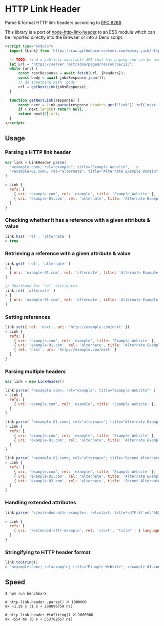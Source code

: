 # HTTP Link Header

Parse & format HTTP link headers according to [RFC 8288].

This library is a port of [node-http-link-header] to an ES6 module which can be imported directly into the Browser or into a Deno script.

```html
<script type="module">
  import {Link} from 'https://raw.githubusercontent.com/matey-jack/http-link-header/master/lib/link.js';

  // TODO: find a publicly available API that has paging and can be used without authorization
  let url = "https://server.rest/some/paged/ressource/123";
  while (url) {
      const restResponse = await fetch(url, {headers});
      const body = await jobsResponse.json());
      // do something with 'body'
      url = getNextLink(jobsResponse);
  }

  function getNextLink(response) {
      const next = Link.parse(response.headers.get("link")).rel('next');
      if (!next.length) return null;
      return next[0].uri;
  }
</script>
```

[RFC 8288]: https://tools.ietf.org/html/rfc8288
[node-http-link-header]: https://github.com/jhermsmeier/node-http-link-header

## Usage

### Parsing a HTTP link header

```js
var link = LinkHeader.parse(
  '<example.com>; rel="example"; title="Example Website", ' +
  '<example-01.com>; rel="alternate"; title="Alternate Example Domain"'
)

> Link {
  refs: [
    { uri: 'example.com', rel: 'example', title: 'Example Website' },
    { uri: 'example-01.com', rel: 'alternate', title: 'Alternate Example Domain' },
  ]
}
```

### Checking whether it has a reference with a given attribute & value

```js
link.has( 'rel', 'alternate' )
> true
```

### Retrieving a reference with a given attribute & value

```js
link.get( 'rel', 'alternate' )
> [
  { uri: 'example-01.com', rel: 'alternate', title: 'Alternate Example Domain' }
]
```
```js
// Shorthand for `rel` attributes
link.rel( 'alternate' )
> [
  { uri: 'example-01.com', rel: 'alternate', title: 'Alternate Example Domain' }
]
```

### Setting references

```js
link.set({ rel: 'next', uri: 'http://example.com/next' })
> Link {
  refs: [
    { uri: 'example.com', rel: 'example', title: 'Example Website' },
    { uri: 'example-01.com', rel: 'alternate', title: 'Alternate Example Domain' },
    { rel: 'next', uri: 'http://example.com/next' }
  ]
}
```

### Parsing multiple headers

```js
var link = new LinkHeader()

link.parse( '<example.com>; rel="example"; title="Example Website"' )
> Link {
  refs: [
    { uri: 'example.com', rel: 'example', title: 'Example Website' },
  ]
}

link.parse( '<example-01.com>; rel="alternate"; title="Alternate Example Domain"' )
> Link {
  refs: [
    { uri: 'example.com', rel: 'example', title: 'Example Website' },
    { uri: 'example-01.com', rel: 'alternate', title: 'Alternate Example Domain' },
  ]
}

link.parse( '<example-02.com>; rel="alternate"; title="Second Alternate Example Domain"' )
> Link {
  refs: [
    { uri: 'example.com', rel: 'example', title: 'Example Website' },
    { uri: 'example-01.com', rel: 'alternate', title: 'Alternate Example Domain' },
    { uri: 'example-02.com', rel: 'alternate', title: 'Second Alternate Example Domain' },
  ]
}
```

### Handling extended attributes

```js
link.parse( '</extended-attr-example>; rel=start; title*=UTF-8\'en\'%E2%91%A0%E2%93%AB%E2%85%93%E3%8F%A8%E2%99%B3%F0%9D%84%9E%CE%BB' )
```

```js
> Link {
  refs: [
    { uri: '/extended-attr-example', rel: 'start', 'title*': { language: 'en', encoding: null, value: '①⓫⅓㏨♳𝄞λ' } }
  ]
}
```

### Stringifying to HTTP header format

```js
link.toString()
> '<example.com>; rel=example; title="Example Website", <example-01.com>; rel=alternate; title="Alternate Example Domain"'
```

## Speed

```
$ npm run benchmark
```

```
# http-link-header .parse() ⨉ 1000000
ok ~1.29 s (1 s + 289696759 ns)

# http-link-header #toString() ⨉ 1000000
ok ~554 ms (0 s + 553782657 ns)
```
